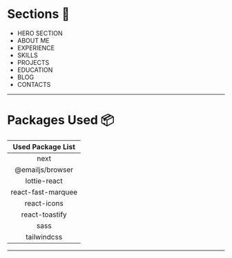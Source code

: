 

# Sections :bookmark:

- HERO SECTION
- ABOUT ME
- EXPERIENCE
- SKILLS
- PROJECTS
- EDUCATION
- BLOG
- CONTACTS

---

# Packages Used :package:

| Used Package List  |
| :----------------: |
|        next        |
|  @emailjs/browser  |
|    lottie-react    |
| react-fast-marquee |
|    react-icons     |
|   react-toastify   |
|        sass        |
|    tailwindcss     |

---
